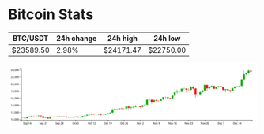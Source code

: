 # Bitcoin Stats

BTC/USDT|24h change|24h high|24h low|
|---|---|---|---|
|$23589.50|2.98%|$24171.47|$22750.00|

<img src="./chart.svg">
